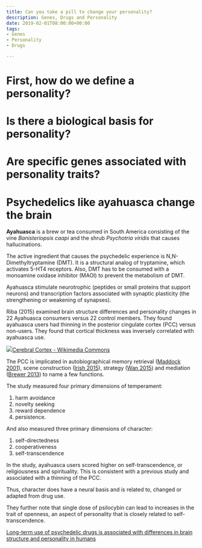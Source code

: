 ```yaml
---
title: Can you take a pill to change your personality?
description: Genes, Drugs and Personality
date: 2019-02-01T08:00:00+00:00
tags:
- Genes
- Personality
- Drugs

---
```

# First, how do we define a personality?

# Is there a biological basis for personality?

# Are specific genes associated with personality traits?

# Psychedelics like ayahuasca change the brain

**Ayahuasca** is a brew or tea consumed in South America consisting of the vine _Banisteriopsis caapi_ and the shrub _Psychotria viridis_ that causes hallucinations. 

The active ingredient that causes the psychedelic experience is N,N-Dimethyltryptamine (DMT). It is a structural analog of tryptamine, which activates 5-HT4 receptors. Also, DMT has to be consumed with a monoamine oxidase inhibitor (MAOI) to prevent the metabolism of DMT. 

Ayahuasca stimulate neurotrophic (peptides or small proteins that support neurons) and transcription factors associated with synaptic plasticity (the strengthening or weakening of synapses).

Riba (2015) examined brain structure differences and personality changes in  22 Ayahuasca consumers versus 22 control members. They found ayahuasca users had thinning in the posterior cingulate cortex (PCC) versus non-users. They found that cortical thickness was inversely correlated with ayahuasca use.

![](/uploads/medial_surface_of_cerebral_cortex_-_gyri.png)[Cerebral Cortex - Wikimedia Commons](https://www.google.com/imgres?imgurl=https%3A%2F%2Fupload.wikimedia.org%2Fwikipedia%2Fcommons%2Fe%2Fe4%2FMedial_surface_of_cerebral_cortex_-_gyri.png&imgrefurl=https%3A%2F%2Fcommons.wikimedia.org%2Fwiki%2FFile%3AMedial_surface_of_cerebral_cortex_-_gyri.png&tbnid=8FggyF-yKAOmIM&vet=12ahUKEwiMnfae89j2AhXzBDQIHaLWBdIQMygBegQIARBh..i&docid=5aTNIHLjVl0NOM&w=1179&h=747&q=posterior%20cingulate%20cortex&hl=en&client=safari&ved=2ahUKEwiMnfae89j2AhXzBDQIHaLWBdIQMygBegQIARBh)

The PCC is implicated in autobiographical memory retrieval ([Maddock 2001](https://www.sciencedirect.com/science/article/pii/S0306452201001087)), scene construction ([Irish 2015](https://www.sciencedirect.com/science/article/abs/pii/S0010945215002920)), strategy ([Wan 2015](https://www.nature.com/articles/nn.3999)) and mediation ([Brewer 2013](https://nyaspubs.onlinelibrary.wiley.com/doi/abs/10.1111/nyas.12246)) to name a few functions.

The study measured four primary dimensions of temperament:

1. harm avoidance
2. novelty seeking
3. reward dependence
4. persistence. 

And also measured three primary dimensions of character:

1. self-directedness
2. cooperativeness
3. self-transcendence

In the study, ayahuasca users scored higher on self-transcendence, or religiousness and spirituality. This is consistent with a previous study and associated with a thinning of the PCC.

Thus, character does have a neural basis and is related to, changed or adapted from drug use. 

They further note that single dose of psilocybin can lead to increases in the trait of openness, an aspect of personality that is closely related to self-transcendence.

[Long-term use of psychedelic drugs is associated with differences in brain structure and personality in humans](https://www.sciencedirect.com/science/article/abs/pii/S0924977X15000097)